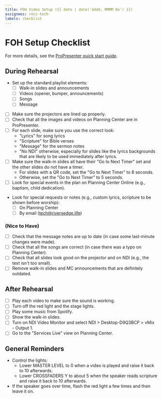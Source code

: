 ```yaml
---
title: FOH Video Setup ({{ date | date('dddd, MMMM Do') }})
assignees: recc-tech
labels: checklist
---
```


# FOH Setup Checklist

For more details, see the [ProPresenter quick start guide](https://github.com/recc-tech/tech/wiki/ProPresenter-Quick-Start-Guide).

## During Rehearsal

- Set up the standard playlist elements:
    - [ ] Walk-in slides and announcements
    - [ ] Videos (opener, bumper, announcements)
    - [ ] Songs
    - [ ] Message
- [ ] Make sure the projectors are lined up properly.
- [ ] Check that all the images and videos on Planning Center are in ProPresenter.
- [ ] For each slide, make sure you use the correct look:
    - "Lyrics" for song lyrics
    - "Scripture" for Bible verses
    - "Message" for the sermon notes
    - "No NDI" otherwise, especially for slides like the lyrics backgrounds that are likely to be used immediately after lyrics.
- [ ] Make sure the walk-in slides all have their "Go to Next Timer" set and the other slides do not have a timer.
    - For slides with a QR code, set the "Go to Next Timer" to 8 seconds.
    - Otherwise, set the "Go to Next Timer" to 5 seconds.
- [ ] Look for special events in the plan on Planning Center Online (e.g., baptism, child dedication).
- Look for special requests or notes (e.g., custom lyrics, scripture to be shown before worship):
    - [ ] On Planning Center
    - [ ] By email (tech@riversedge.life)

### (Nice to Have)

- [ ] Check that the message notes are up to date (in case some last-minute changes were made).
- [ ] Check that all the songs are correct (in case there was a typo on Planning Center).
- [ ] Check that all slides look good on the projector and on NDI (e.g., the text isn't too small).
- [ ] Remove walk-in slides and MC announcements that are definitely outdated.

## After Rehearsal

- [ ] Play each video to make sure the sound is working.
- [ ] Turn off the red light and the stage lights.
- [ ] Play some music from Spotify.
- [ ] Show the walk-in slides.
- [ ] Turn on NDI Video Monitor and select NDI > Desktop-D9Q3BCP > vMix - Output 1.
- [ ] Go to the "Services Live" view on Planning Center.

## General Reminders

- Control the lights:
    - Lower MASTER LEVEL to 0 when a video is played and raise it back to 10 afterwards.
    - Lower CROSSFADERS Y to about 5 when the speaker reads scripture and raise it back to 10 afterwards.
- If the speaker goes over time, flash the red light a few times and then leave it on.

